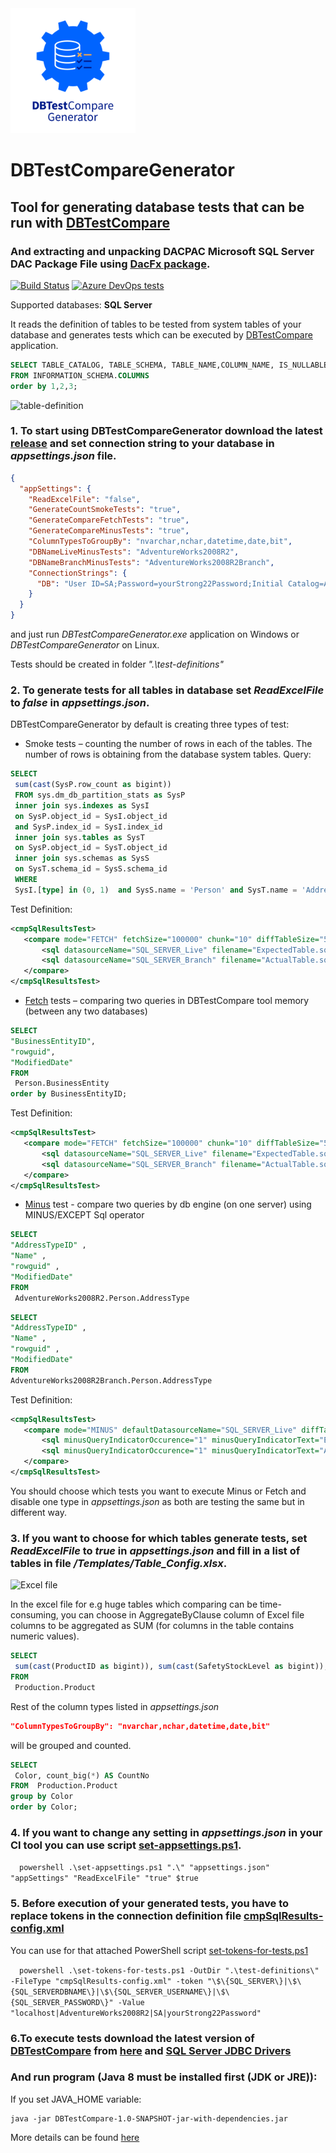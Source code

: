 <img src="DBTestCompareGenerator/images/DBTestCompareGenerator_logo.png" alt="DBTestCompareGenerator_logo" width="200">

# DBTestCompareGenerator

## Tool for generating database tests that can be run with **[DBTestCompare](https://github.com/ObjectivityLtd/DBTestCompare)**
### And extracting and unpacking DACPAC **Microsoft SQL Server DAC Package File** using [DacFx package](https://github.com/microsoft/DacFx).

[![Build Status](https://dev.azure.com/DBTestCompare/Build/_apis/build/status/ObjectivityLtd.DBTestCompareGenerator)](https://dev.azure.com/DBTestCompare/Build/_build/latest?definitionId=2&_a=summary)
[![Azure DevOps tests](https://img.shields.io/azure-devops/tests/DBTestCompare/Build/2?compact_message)](https://dev.azure.com/DBTestCompare/Build/_build?definitionId=2&_a=summary)

Supported databases: **SQL Server**

It reads the definition of tables to be tested from system tables of your database and generates tests which can be executed by [DBTestCompare](https://github.com/ObjectivityLtd/DBTestCompare/wiki/Getting-started) application. 

```sql
SELECT TABLE_CATALOG, TABLE_SCHEMA, TABLE_NAME,COLUMN_NAME, IS_NULLABLE, DATA_TYPE 
FROM INFORMATION_SCHEMA.COLUMNS  
order by 1,2,3;
```
![table-definition](https://github.com/ObjectivityLtd/DBTestCompareGenerator/blob/master/DBTestCompareGenerator/images/table-definition.png)

### 1. To start using **DBTestCompareGenerator** download the latest [release](https://github.com/ObjectivityLtd/DBTestCompareGenerator/releases) and set connection string to your database in *appsettings.json* file.

```json
{
  "appSettings": {
    "ReadExcelFile": "false",
    "GenerateCountSmokeTests": "true",
    "GenerateCompareFetchTests": "true",
    "GenerateCompareMinusTests": "true",
    "ColumnTypesToGroupBy": "nvarchar,nchar,datetime,date,bit",
    "DBNameLiveMinusTests": "AdventureWorks2008R2",
    "DBNameBranchMinusTests": "AdventureWorks2008R2Branch",
    "ConnectionStrings": {
      "DB": "User ID=SA;Password=yourStrong22Password;Initial Catalog=AdventureWorks2008R2;Data Source=localhost;"
    }
  }
}
```
and just run *DBTestCompareGenerator.exe* application on Windows or *DBTestCompareGenerator* on Linux.

Tests should be created in folder *".\test-definitions\"*

### 2. To generate tests for **all tables** in database set *ReadExcelFile* to *false* in *appsettings.json*.

DBTestCompareGenerator by default is creating three types of test:
-	Smoke tests – counting the number of rows in each of the tables. The number of rows is obtaining from the database system tables. 
Query:
```sql
SELECT 
 sum(cast(SysP.row_count as bigint)) 
 FROM sys.dm_db_partition_stats as SysP 
 inner join sys.indexes as SysI 
 on SysP.object_id = SysI.object_id 
 and SysP.index_id = SysI.index_id 
 inner join sys.tables as SysT 
 on SysP.object_id = SysT.object_id 
 inner join sys.schemas as SysS 
 on SysT.schema_id = SysS.schema_id 
 WHERE 
 SysI.[type] in (0, 1)  and SysS.name = 'Person' and SysT.name = 'Address'; 
 ```
 Test Definition:
 ```xml
 <cmpSqlResultsTest>
    <compare mode="FETCH" fetchSize="100000" chunk="10" diffTableSize="5" fileOutputOn="false" delta="0.00001">
        <sql datasourceName="SQL_SERVER_Live" filename="ExpectedTable.sql" />
        <sql datasourceName="SQL_SERVER_Branch" filename="ActualTable.sql" />
    </compare>
</cmpSqlResultsTest>
 ``` 
-	[Fetch](https://github.com/ObjectivityLtd/DBTestCompare/wiki/Fetch) tests – comparing two queries in DBTestCompare tool memory (between any two databases)
```sql
SELECT 
"BusinessEntityID", 
"rowguid", 
"ModifiedDate" 
FROM 
 Person.BusinessEntity 
order by BusinessEntityID; 
 ```
 Test Definition:
 ```xml
 <cmpSqlResultsTest>
    <compare mode="FETCH" fetchSize="100000" chunk="10" diffTableSize="5" fileOutputOn="false" delta="0.00001">
        <sql datasourceName="SQL_SERVER_Live" filename="ExpectedTable.sql" />
        <sql datasourceName="SQL_SERVER_Branch" filename="ActualTable.sql" />
    </compare>
</cmpSqlResultsTest>
 ``` 
-	[Minus](https://github.com/ObjectivityLtd/DBTestCompare/wiki/Minus) test - compare two queries by db engine (on one server) using MINUS/EXCEPT Sql operator
```sql
SELECT 
"AddressTypeID" , 
"Name" , 
"rowguid" , 
"ModifiedDate" 
FROM 
 AdventureWorks2008R2.Person.AddressType 
 ```
 ```sql
SELECT 
"AddressTypeID" , 
"Name" , 
"rowguid" , 
"ModifiedDate" 
FROM 
 AdventureWorks2008R2Branch.Person.AddressType 
 ```
 Test Definition:
 ```xml
<cmpSqlResultsTest>
    <compare mode="MINUS" defaultDatasourceName="SQL_SERVER_Live" diffTableSize="50" fileOutputOn="false" minusQueryIndicatorOn="true">
        <sql minusQueryIndicatorOccurence="1" minusQueryIndicatorText="Expected" filename="ExpectedTable.sql" />
        <sql minusQueryIndicatorOccurence="1" minusQueryIndicatorText="Actual" filename="ActualTable.sql" />
    </compare>
</cmpSqlResultsTest>
 ``` 
 
You should choose which tests you want to execute Minus or Fetch and disable one type in *appsettings.json*  as both are testing the same but in different way.
 
### 3. If you want to choose for which tables generate tests, set *ReadExcelFile* to *true* in *appsettings.json* and fill in a list of tables in file */Templates/Table_Config.xlsx*.

![Excel file](https://github.com/ObjectivityLtd/DBTestCompareGenerator/blob/master/DBTestCompareGenerator/images/Excel.png)

In the excel file for e.g huge tables which comparing can be time-consuming, you can choose in AggregateByClause column of Excel file columns to be aggregated as SUM (for columns in the table contains numeric values). 

```sql
SELECT 
 sum(cast(ProductID as bigint)), sum(cast(SafetyStockLevel as bigint)), sum(cast(ReorderPoint as bigint)), sum(cast(StandardCost as money)), sum(cast(ListPrice as money)), sum(cast(Weight as decimal)), sum(cast(DaysToManufacture as bigint)), sum(cast(ProductSubcategoryID as bigint)), sum(cast(ProductModelID as bigint))
FROM 
 Production.Product
```
Rest of the column types listed in *appsettings.json* 
```json
"ColumnTypesToGroupBy": "nvarchar,nchar,datetime,date,bit"
```
will be grouped and counted.
```sql
SELECT 
 Color, count_big(*) AS CountNo 
FROM  Production.Product
group by Color
order by Color;
```

### 4. If you want to change any setting in *appsettings.json* in your CI tool you can use script [set-appsettings.ps1](https://github.com/ObjectivityLtd/DBTestCompareGenerator/blob/master/DBTestCompareGenerator/set-appsettings.ps1).

 ```powershell
 .\set-appsettings.ps1 ".\" "appsettings.json" "appSettings" "ReadExcelFile" "true" $true
 ```

### 5. Before execution of your generated tests, you have to replace tokens in the connection definition file [cmpSqlResults-config.xml](https://github.com/ObjectivityLtd/DBTestCompareGenerator/blob/master/DBTestCompareGenerator/Templates/cmpSqlResults-config.xml)

You can use for that attached PowerShell script [set-tokens-for-tests.ps1](https://github.com/ObjectivityLtd/DBTestCompareGenerator/blob/master/DBTestCompareGenerator/set-tokens-for-tests.ps1)

 ```powershell
.\set-tokens-for-tests.ps1 -OutDir ".\test-definitions\" -FileType "cmpSqlResults-config.xml" -token "\$\{SQL_SERVER\}|\$\{SQL_SERVERDBNAME\}|\$\{SQL_SERVER_USERNAME\}|\$\{SQL_SERVER_PASSWORD\}" -Value "localhost|AdventureWorks2008R2|SA|yourStrong22Password"
 ```
 
### 6.To execute tests download the latest version of [DBTestCompare](https://github.com/ObjectivityLtd/DBTestCompare) from [here](https://github.com/ObjectivityLtd/DBTestCompare/releases) and [SQL Server JDBC Drivers](https://github.com/ObjectivityLtd/DBTestCompare/wiki/Deploying-licensed-jdbc-drivers-(not-open-source)) 

### And run program (Java 8 must be installed first (JDK or JRE)):
If you set JAVA_HOME variable:
```
java -jar DBTestCompare-1.0-SNAPSHOT-jar-with-dependencies.jar
```
More details can be found [here](https://github.com/ObjectivityLtd/DBTestCompare/wiki/Getting-started)
